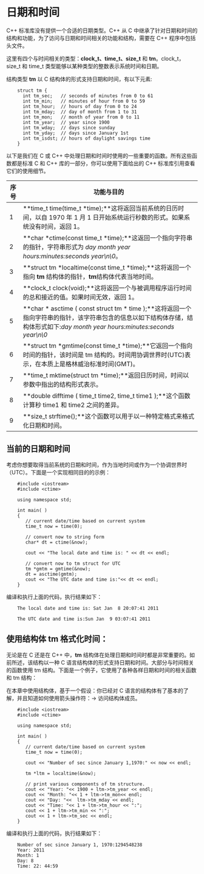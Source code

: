 # 日期和时间

C++ 标准库没有提供一个合适的日期类型。C++ 从 C 中继承了针对日期和时间的结构和功能，为了访问与日期和时间相关的功能和结构，需要在 C++ 程序中包括 <ctime> 头文件。

这里有四个与时间相关的类型：**clock_t、time_t、size_t** 和 **tm**。clock_t，size_t 和 time_t 类型能够以某种类型的整数表示系统时间和日期。

结构类型 **tm** 以 C 结构体的形式支持日期和时间，有以下元素:

```
    struct tm {
      int tm_sec;   // seconds of minutes from 0 to 61
      int tm_min;   // minutes of hour from 0 to 59
      int tm_hour;  // hours of day from 0 to 24
      int tm_mday;  // day of month from 1 to 31
      int tm_mon;   // month of year from 0 to 11
      int tm_year;  // year since 1900
      int tm_wday;  // days since sunday
      int tm_yday;  // days since January 1st
      int tm_isdst; // hours of daylight savings time
    }
```

以下是我们在 C 或 C++ 中处理日期和时间时使用的一些重要的函数。所有这些函数都是标准 C 和 C++ 库的一部分，你可以使用下面给出的 C++ 标准库引用查看它们的使用细节。

| 序号 | 功能与目的                                                   |
| ---- | ------------------------------------------------------------ |
| 1    | **time_t time(time_t \*time);**这将返回当前系统的日历时间，以自 1970 年 1 月 1 日开始系统运行秒数的形式。如果系统没有时间，返回 1。 |
| 2    | **char \*ctime(const time_t *time);**这返回一个指向字符串的指针，字符串形式为 *day month year hours:minutes:seconds year\n\0*。 |
| 3    | **struct tm \*localtime(const time_t *time);**这将返回一个指向 **tm** 结构体的指针，**tm**结构体代表当地时间。 |
| 4    | **clock_t clock(void);**这将返回一个与被调用程序运行时间的总和接近的值。如果时间无效，返回 1。 |
| 5    | **char \* asctime ( const struct tm * time );**这将返回一个指向字符串的指针，该字符串包含的信息以如下结构体存储，结构体形式如下:*day month year hours:minutes:seconds year\n\0* |
| 6    | **struct tm \*gmtime(const time_t *time);**它返回一个指向时间的指针，该时间是 tm 结构的。时间用协调世界时(UTC)表示，在本质上是格林威治标准时间(GMT)。 |
| 7    | **time_t mktime(struct tm \*time);**返回日历时间，时间以参数中指出的结构形式表示。 |
| 8    | **double difftime ( time_t time2, time_t time1 );**这个函数计算秒 time1 和 time2 之间的差异。 |
| 9    | **size_t strftime();**这个函数可以用于以一种特定格式来格式化日期和时间。 |

## 当前的日期和时间

考虑你想要取得当前系统的日期和时间，作为当地时间或作为一个协调世界时（UTC）。下面是一个实现相同目的的示例：

```
    #include <iostream>
    #include <ctime>

    using namespace std;

    int main( )
    {
       // current date/time based on current system
       time_t now = time(0);

       // convert now to string form
       char* dt = ctime(&now);

       cout << "The local date and time is: " << dt << endl;

       // convert now to tm struct for UTC
       tm *gmtm = gmtime(&now);
       dt = asctime(gmtm);
       cout << "The UTC date and time is:"<< dt << endl;
    }
```

编译和执行上面的代码，执行结果如下：

```
    The local date and time is: Sat Jan  8 20:07:41 2011

    The UTC date and time is:Sun Jan  9 03:07:41 2011
```

## 使用结构体 tm 格式化时间：

无论是在 C 还是在 C++ 中，**tm** 结构体在处理日期和时间时都是非常重要的。如前所述，该结构以一种 C 语言结构体的形式支持日期和时间。大部分与时间相关的函数使用 tm 结构。下面是一个例子，它使用了各种各样日期和时间的相关函数和 tm 结构：

在本章中使用结构体，基于一个假设：你已经对 C 语言的结构体有了基本的了解，并且知道如何使用箭头操作符：-> 访问结构体成员。

```
    #include <iostream>
    #include <ctime>

    using namespace std;

    int main( )
    {
       // current date/time based on current system
       time_t now = time(0);

       cout << "Number of sec since January 1,1970:" << now << endl;

       tm *ltm = localtime(&now);

       // print various components of tm structure.
       cout << "Year: "<< 1900 + ltm->tm_year << endl;
       cout << "Month: "<< 1 + ltm->tm_mon<< endl;
       cout << "Day: "<<  ltm->tm_mday << endl;
       cout << "Time: "<< 1 + ltm->tm_hour << ":";
       cout << 1 + ltm->tm_min << ":";
       cout << 1 + ltm->tm_sec << endl;
    }
```

编译和执行上面的代码，执行结果如下：

```
    Number of sec since January 1, 1970:1294548238
    Year: 2011
    Month: 1
    Day: 8
    Time: 22: 44:59
```